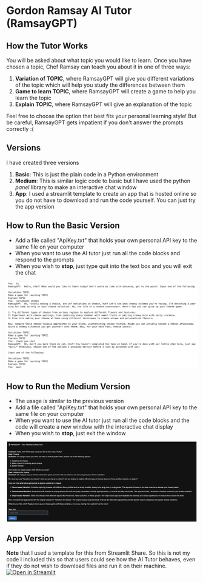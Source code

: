 # Gordon Ramsay AI Tutor (RamsayGPT)
## How the Tutor Works
You will be asked about what topic you would like to learn. Once you have chosen a topic, Chef Ramsay can teach you about it in one of three ways:

1. **Variation of TOPIC**, where RamsayGPT will give you different variations of the topic which will help you study the differences between them
2. **Game to learn TOPIC**, where RamsayGPT will create a game to help you learn the topic
3. **Explain TOPIC**, where RamsayGPT will give an explanation of the topic
   
Feel free to choose the option that best fits your personal learning style! But be careful, RamsayGPT gets impatient if you don't answer the prompts correctly :(

## Versions
I have created three versions 
1. **Basic**: This is just the plain code in a Python environment
2. **Medium**: This is similar logic code to basic but I have used the python _panel_ library to make an interactive chat window
3. **App**: I used a streamlit template to create an app that is hosted online so you do not have to download and run the code yourself. You can just try the app version

## How to Run the Basic Version
- Add a file called "ApiKey.txt" that holds your own personal API key to the same file on your computer
- When you want to use the AI tutor just run all the code blocks and respond to the prompts
- When you wish to **stop**, just type quit into the text box and you will exit the chat
<p align="center">
    <img src="RamsayBasicSC.png" alt="Tableau Dashboard" width="700">
</p>
  
## How to Run the Medium Version
- The usage is similar to the previous version
- Add a file called "ApiKey.txt" that holds your own personal API key to the same file on your computer
- When you want to use the AI tutor just run all the code blocks and the code will create a new window with the interactive chat display
- When you wish to **stop**, just exit the window
<p align="center">
    <img src="RamsayMediumSC.png" alt="Tableau Dashboard" width="500">
</p>
  
## App Version 
**Note** that I used a template for this from Streamlit Share. So this is not my code I included this so that users could see how the AI Tutor behaves, even if they do not wish to download files and run it on their machine.
[![Open in Streamlit](https://static.streamlit.io/badges/streamlit_badge_black_white.svg)](https://chatbot-8eqzu4tw5mc.streamlit.app/)
